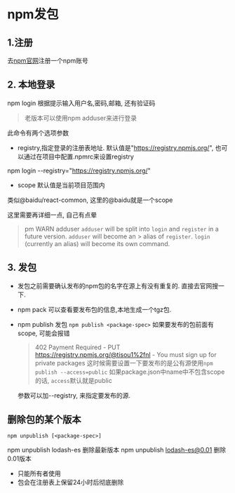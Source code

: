 # npm发包

## 1.注册

去[npm官网](https://www.npmjs.com/signup)注册一个npm账号

## 2. 本地登录

npm login 根据提示输入用户名,密码,邮箱, 还有验证码

> 老版本可以使用npm adduser来进行登录

此命令有两个选项参数

- registry,指定登录的注册表地址. 默认值是"https://registry.npmjs.org/", 也可以通过在项目中配置.npmrc来设置registry

npm login --registry="https://registry.npmjs.org/"

- scope 默认值是当前项目范围内

类似@baidu/react-common, 这里的@baidu就是一个scope

这里需要再详细一点, 自己有点晕

> pm WARN adduser `adduser` will be split into `login` and `register` in a future version. `adduser` will become an > alias of `register`. `login` (currently an alias) will become its own command.


## 3. 发包

- 发包之前需要确认发布的npm包的名字在源上有没有重复的. 直接去官网搜一下.
- npm pack 可以查看要发布包的信息,本地生成一个tgz包.
- npm publish 发包 `npm publish <package-spec>`
  如果要发布的包前面有scope, 可能会报错
  > 402 Payment Required - PUT https://registry.npmjs.org/@tisou1%2fnl - You must sign up for private packages
  这时候需要设置一下要发布的是公有源使用`npm publish --access=public`
  如果package.json中name中不包含scope的话, `access`默认就是public

  参数可以加--registry, 来指定要发布的源.



## 删除包的某个版本

`npm unpublish [<package-spec>]`

npm unpublish lodash-es 删除最新版本
npm unpublish lodash-es@0.01 删除0.01版本

- 只能所有者使用
- 包会在注册表上保留24小时后彻底删除